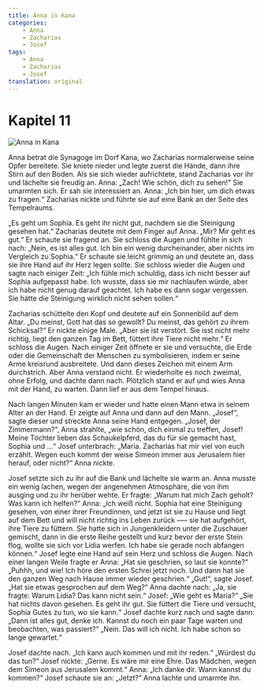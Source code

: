 ```yaml
---
title: Anna in Kana
categories:
    - Anna
    - Zacharias
    - Josef
tags:
    - Anna
    - Zacharias
    - Josef
translation: original
---
```


# Kapitel 11

![Anna in Kana](media/illustrations/chapter11.jpg)

Anna betrat die Synagoge im Dorf Kana, wo Zacharias normalerweise seine Opfer bereitete.
Sie kniete nieder und legte zuerst die Hände, dann ihre Stirn auf den Boden.
Als sie sich wieder aufrichtete, stand Zacharias vor ihr und lächelte sie freudig an.
Anna: „Zach! Wie schön, dich zu sehen!“
Sie umarmten sich.
Er sah sie interessiert an.
Anna: „Ich bin hier, um dich etwas zu fragen.“
Zacharias nickte und führte sie auf eine Bank an der Seite des Tempelraums.

„Es geht um Sophia.
Es geht ihr nicht gut, nachdem sie die Steinigung gesehen hat.“
Zacharias deutete mit dem Finger auf Anna.
„Mir?
Mir geht es gut.“
Er schaute sie fragend an.
Sie schloss die Augen und fühlte in sich nach: „Nein, es ist alles gut.
Ich bin ein wenig durcheinander, aber nichts im Vergleich zu Sophia.“
Er schaute sie leicht grimmig an und deutete an, dass sie ihre Hand auf ihr Herz legen sollte.
Sie schloss wieder die Augen und sagte nach einiger Zeit: „Ich fühle mich schuldig, dass ich nicht besser auf Sophia aufgepasst habe.
Ich wusste, dass sie mir nachlaufen würde, aber ich habe nicht genug darauf geachtet.
Ich habe es dann sogar vergessen.
Sie hätte die Steinigung wirklich nicht sehen sollen.“

Zacharias schüttelte den Kopf und deutete auf ein Sonnenbild auf dem Altar.
„Du meinst, Gott hat das so gewollt?
Du meinst, das gehört zu ihrem Schicksal?“
Er nickte einige Male.
„Aber sie ist verstört.
Sie isst nicht mehr richtig, liegt den ganzen Tag im Bett, füttert ihre Tiere nicht mehr.“
Er schloss die Augen.
Nach einiger Zeit öffnete er sie und versuchte, die Erde oder die Gemeinschaft der Menschen zu symbolisieren, indem er seine Arme kreisrund ausbreitete.
Und dann dieses Zeichen mit einem Arm durchstrich.
Aber Anna verstand nicht.
Er wiederholte es noch zweimal, ohne Erfolg, und dachte dann nach.
Plötzlich stand er auf und wies Anna mit der Hand, zu warten.
Dann lief er aus dem Tempel hinaus.

Nach langen Minuten kam er wieder und hatte einen Mann etwa in seinem Alter an der Hand.
Er zeigte auf Anna und dann auf den Mann.
„Josef“, sagte dieser und streckte Anna seine Hand entgegen.
„Josef, der Zimmermann?“, Anna strahlte, „wie schön, dich einmal zu treffen, Josef!
Meine Töchter lieben das Schaukelpferd, das du für sie gemacht hast, Sophia und ...“
Josef unterbrach: „Maria.
Zacharias hat mir viel von euch erzählt.
Wegen euch kommt der weise Simeon immer aus Jerusalem hier herauf, oder nicht?“
Anna nickte.

Josef setzte sich zu ihr auf die Bank und lächelte sie warm an.
Anna musste ein wenig lachen, wegen der angenehmen Atmosphäre, die von ihm ausging und zu ihr herüber wehte.
Er fragte: „Warum hat mich Zach geholt?
Was kann ich helfen?“
Anna: „Ich weiß nicht.
Sophia hat eine Steinigung gesehen, von einer ihrer Freundinnen, und jetzt ist sie zu Hause und liegt auf dem Bett und will nicht richtig ins Leben zurück ––– sie hat aufgehört, ihre Tiere zu füttern.
Sie hatte sich in Jungenkleidern unter die Zuschauer gemischt, dann in die erste Reihe gestellt und kurz bevor der erste Stein flog, wollte sie sich vor Lidia werfen.
Ich habe sie gerade noch abfangen können.“
Josef legte eine Hand auf sein Herz und schloss die Augen.
Nach einer langen Weile fragte er Anna: „Hat sie geschrien, so laut sie konnte?“
„Puhhh, und wie!
Ich höre den ersten Schrei jetzt noch.
Und dann hat sie den ganzen Weg nach Hause immer wieder geschrien.“
„Gut!“, sagte Josef.
„Hat sie etwas gesprochen auf dem Weg?“
Anna dachte nach: „Ja, sie fragte: Warum Lidia?
Das kann nicht sein.“
Josef: „Wie geht es Maria?“
„Sie hat nichts davon gesehen.
Es geht ihr gut.
Sie füttert die Tiere und versucht, Sophia Gutes zu tun, wo sie kann.“
Josef dachte kurz nach und sagte dann: „Dann ist alles gut, denke ich.
Kannst du noch ein paar Tage warten und beobachten, was passiert?“
„Nein.
Das will ich nicht.
Ich habe schon so lange gewartet.“

Josef dachte nach.
„Ich kann auch kommen und mit ihr reden.“
„Würdest du das tun?“
Josef nickte: „Gerne.
Es wäre mir eine Ehre.
Das Mädchen, wegen dem Simeon aus Jerusalem kommt.“
Anna: „Ich danke dir.
Wann kannst du kommen?“
Josef schaute sie an: „Jetzt?“
Anna lachte und umarmte ihn.
